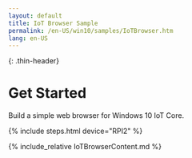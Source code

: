```yaml
---
layout: default
title: IoT Browser Sample
permalink: /en-US/win10/samples/IoTBrowser.htm
lang: en-US
---
```


{: .thin-header}
# Get Started
Build a simple web browser for Windows 10 IoT Core.

{% include steps.html device="RPI2" %}

{% include_relative IoTBrowserContent.md %}
